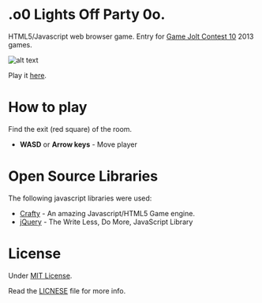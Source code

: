 .o0 Lights Off Party 0o.
==============================

HTML5/Javascript web browser game. Entry for [Game Jolt Contest 10](http://gamejolt.com/community/contests/) 2013 games.

![alt text](http://i.imgur.com/jQiMwpw.png "Lights Off Party - Game Jolt Contest 10")

Play it [here](http://vexelon.net/~necroleak/0hgame/).

# How to play
Find the exit (red square) of the room.

  * **WASD** or **Arrow keys** - Move player

# Open Source Libraries
The following javascript libraries were used:

  * [Crafty](http://craftyjs.com/) - An amazing Javascript/HTML5 Game engine.  
  * [jQuery](http://jquery.com/) - The Write Less, Do More, JavaScript Library

# License
Under [MIT License](http://opensource.org/licenses/MIT). 

Read the [LICNESE](LICENSE) file for more info.
